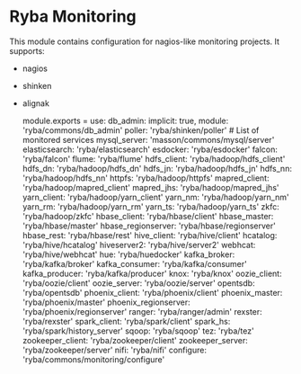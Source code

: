 
# Ryba Monitoring

This module contains configuration for nagios-like monitoring projects.
It supports:
* nagios   
* shinken   
* alignak   

    module.exports =
      use:
        db_admin: implicit: true, module: 'ryba/commons/db_admin'
        poller: 'ryba/shinken/poller'
        # List of monitored services
        mysql_server: 'masson/commons/mysql/server'
        elasticsearch: 'ryba/elasticsearch'
        esdocker: 'ryba/esdocker'
        falcon: 'ryba/falcon'
        flume: 'ryba/flume'
        hdfs_client: 'ryba/hadoop/hdfs_client'
        hdfs_dn: 'ryba/hadoop/hdfs_dn'
        hdfs_jn: 'ryba/hadoop/hdfs_jn'
        hdfs_nn: 'ryba/hadoop/hdfs_nn'
        httpfs: 'ryba/hadoop/httpfs'
        mapred_client: 'ryba/hadoop/mapred_client'
        mapred_jhs: 'ryba/hadoop/mapred_jhs'
        yarn_client: 'ryba/hadoop/yarn_client'
        yarn_nm: 'ryba/hadoop/yarn_nm'
        yarn_rm: 'ryba/hadoop/yarn_rm'
        yarn_ts: 'ryba/hadoop/yarn_ts'
        zkfc: 'ryba/hadoop/zkfc'
        hbase_client: 'ryba/hbase/client'
        hbase_master: 'ryba/hbase/master'
        hbase_regionserver: 'ryba/hbase/regionserver'
        hbase_rest: 'ryba/hbase/rest'
        hive_client: 'ryba/hive/client'
        hcatalog: 'ryba/hive/hcatalog'
        hiveserver2: 'ryba/hive/server2'
        webhcat: 'ryba/hive/webhcat'
        hue: 'ryba/huedocker'
        kafka_broker: 'ryba/kafka/broker'
        kafka_consumer: 'ryba/kafka/consumer'
        kafka_producer: 'ryba/kafka/producer'
        knox: 'ryba/knox'
        oozie_client: 'ryba/oozie/client'
        oozie_server: 'ryba/oozie/server'
        opentsdb: 'ryba/opentsdb'
        phoenix_client: 'ryba/phoenix/client'
        phoenix_master: 'ryba/phoenix/master'
        phoenix_regionserver: 'ryba/phoenix/regionserver'
        ranger: 'ryba/ranger/admin'
        rexster: 'ryba/rexster'
        spark_client: 'ryba/spark/client'
        spark_hs: 'ryba/spark/history_server'
        sqoop: 'ryba/sqoop'
        tez: 'ryba/tez'
        zookeeper_client: 'ryba/zookeeper/client'
        zookeeper_server: 'ryba/zookeeper/server'
        nifi: 'ryba/nifi'
      configure:
        'ryba/commons/monitoring/configure'

